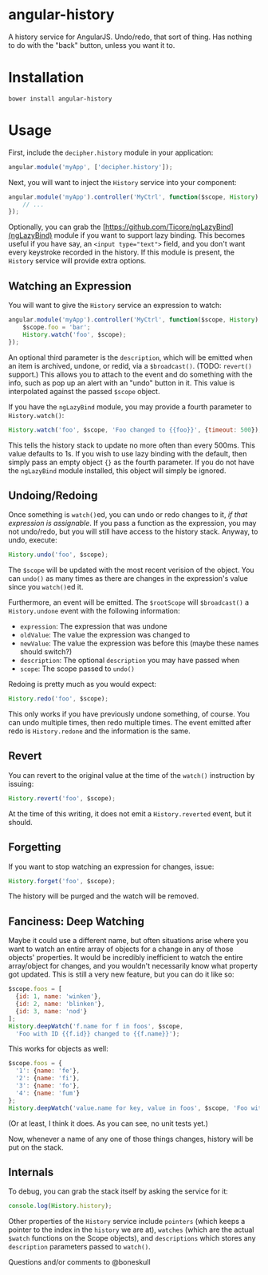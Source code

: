 angular-history
===============

A history service for AngularJS.  Undo/redo, that sort of thing.  Has nothing to do with the "back" button, unless you want it to.

Installation
============

```
bower install angular-history
```

Usage
=====

First, include the `decipher.history` module in your application:

```javascript
angular.module('myApp', ['decipher.history']);
```

Next, you will want to inject the `History` service into your component:

```javascript
angular.module('myApp').controller('MyCtrl', function($scope, History) {
    // ...
});
```

Optionally, you can grab the [https://github.com/Ticore/ngLazyBind](ngLazyBind) module if you want to support lazy binding.  This becomes useful if you have say, an `<input type="text">` field,
and you don't want every keystroke recorded in the history.  If this
module is present, the `History` service will provide extra options.

Watching an Expression
----------------------

You will want to give the `History` service an expression to watch:

```javascript
angular.module('myApp').controller('MyCtrl', function($scope, History) {
    $scope.foo = 'bar';
    History.watch('foo', $scope);
});
```

An optional third parameter is the `description`, which will be emitted when an item is archived, undone, or redid, via a `$broadcast()`.  (TODO: `revert()` support.)  This allows you to attach to the event and do something with the info, such as pop up an alert with an "undo" button in it.  This value is interpolated against the passed `$scope` object.

If you have the `ngLazyBind` module, you may provide a fourth parameter to `History.watch()`:

```javascript
History.watch('foo', $scope, 'Foo changed to {{foo}}', {timeout: 500});
```

This tells the history stack to update no more often than every 500ms. This value defaults to 1s.  If you wish to use lazy binding with the default, then simply pass an empty object `{}` as the fourth parameter.  If you do not have the `ngLazyBind` module installed, this object will simply be ignored.

Undoing/Redoing
---------------

Once something is `watch()`ed, you can undo or redo changes to it, *if that expression is assignable*.  If you pass a function as the expression, you may not undo/redo, but you will still have access to the history stack.  Anyway, to undo, execute:

```javascript
History.undo('foo', $scope);
```

The `$scope` will be updated with the most recent verision of the object.  You can `undo()` as many times as there are changes in the expression's value since you `watch()`ed it.

Furthermore, an event will be emitted.  The `$rootScope` will `$broadcast()` a `History.undone` event with the following information:

- `expression`: The expression that was undone
- `oldValue`: The value the expression was changed to
- `newValue`: The value the expression was before this (maybe these names should switch?)
- `description`: The optional `description` you may have passed when
- `scope`: The scope passed to `undo()`

Redoing is pretty much as you would expect:

```javascript
History.redo('foo', $scope);
```

This only works if you have previously undone something, of course.  You can undo multiple times, then redo multiple times.  The event emitted after redo is `History.redone` and the information is the same.

Revert
------

You can revert to the original value at the time of the `watch()` instruction by issuing:

```javascript
History.revert('foo', $scope);
```

At the time of this writing, it does not emit a `History.reverted` event, but it should.

Forgetting
----------

If you want to stop watching an expression for changes, issue:

```javascript
History.forget('foo', $scope);
```

The history will be purged and the watch will be removed.

Fanciness: Deep Watching
------------------------

Maybe it could use a different name, but often situations arise where you want to watch an entire array of objects for a change in any of those objects' properties.  It would be incredibly inefficient to watch the entire array/object for changes, and you wouldn't necessarily know what property got updated.  This is still a very new feature, but you can do it like so:

```javascript
$scope.foos = [
  {id: 1, name: 'winken'},
  {id: 2, name: 'blinken'},
  {id: 3, name: 'nod'}
];
History.deepWatch('f.name for f in foos', $scope, 
  'Foo with ID {{f.id}} changed to {{f.name}}');
```

This works for objects as well:

```javascript
$scope.foos = {
  '1': {name: 'fe'},
  '2': {name: 'fi'},
  '3': {name: 'fo'},
  '4': {name: 'fum'}
};
History.deepWatch('value.name for key, value in foos', $scope, 'Foo with ID {{key}} changed its name to {{value.name}}');
```

(Or at least, I think it does.  As you can see, no unit tests yet.)

Now, whenever a name of any one of those things changes, history will be put on the stack.

Internals
---------
To debug, you can grab the stack itself by asking the service for it:

```javascript
console.log(History.history);
```

Other properties of the `History` service include `pointers` (which keeps a pointer to the index in the `history` we are at), `watches` (which are the actual `$watch` functions on the Scope objects), and `descriptions` which stores any `description` parameters passed to `watch()`.

Questions and/or comments to @boneskull


